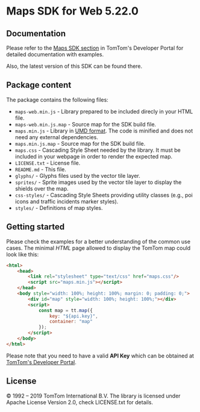 # Maps SDK for Web 5.22.0

## Documentation

Please refer to the [Maps SDK section](https://developer.tomtom.com/maps-sdk-web-js) in TomTom's Developer Portal for detailed documentation with examples.

Also, the latest version of this SDK can be found there.

## Package content

The package contains the following files:

- `maps-web.min.js` - Library prepared to be included direcly in your HTML file.
- `maps-web.min.js.map` - Source map for the SDK build file.
- `maps.min.js` - Library in [UMD format](https://github.com/umdjs/umd). The code is minified and does not need any external dependencies.
- `maps.min.js.map` - Source map for the SDK build file.
- `maps.css` - Cascading Style Sheet needed by the library. It must be included in your webpage in order to render the expected map.
- `LICENSE.txt` - License file.
- `README.md` - This file.
- `glyphs/` - Glyphs files used by the vector tile layer.
- `sprites/` - Sprite images used by the vector tile layer to display the shields over the map.
- `css-styles/` - Cascading Style Sheets providing utility classes (e.g., poi icons and traffic incidents marker styles).
- `styles/` - Definitions of map styles.

## Getting started

Please check the examples for a better understanding of the common use cases. The minimal *HTML* page allowed to display
the TomTom map could look like this:

```html
<html>
    <head>
        <link rel="stylesheet" type="text/css" href="maps.css"/>
        <script src="maps.min.js"></script>
    </head>
    <body style="width: 100%; height: 100%; margin: 0; padding: 0;">
        <div id="map" style="width: 100%; height: 100%;"></div>
        <script>
            const map = tt.map({
                key: "${api.key}",
                container: "map"
            });
        </script>
    </body>
</html>
```

Please note that you need to have a valid **API Key** which can be obtained at [TomTom's Developer Portal](https://developer.tomtom.com).

## License

© 1992 – 2019 TomTom International B.V.
The library is licensed under Apache License Version 2.0, check LICENSE.txt for details.
